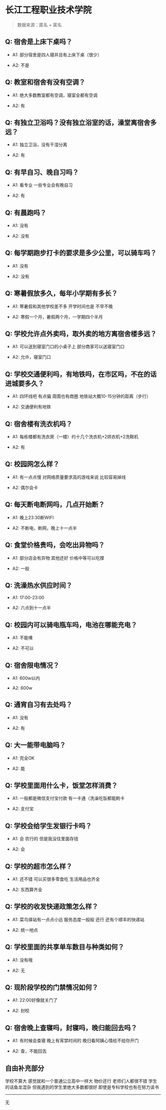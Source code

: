 # 长江工程职业技术学院

> 数据来源：匿名 + 匿名

## Q: 宿舍是上床下桌吗？

- A1: 部分宿舍是四人寝并且有上床下桌（很少）

- A2: 不是

## Q: 教室和宿舍有没有空调？

- A1: 绝大多数教室都有空调，寝室全都有空调

- A2: 有

## Q: 有独立卫浴吗？没有独立浴室的话，澡堂离宿舍多远？

- A1: 独立卫浴，没有干湿分离

- A2: 有

## Q: 有早自习、晚自习吗？

- A1: 看专业 一些专业会有晚自习

- A2: 有

## Q: 有晨跑吗？

- A1: 没有

- A2: 没有

## Q: 每学期跑步打卡的要求是多少公里，可以骑车吗？

- A1: 没有

- A2: 没有

## Q: 寒暑假放多久，每年小学期有多长？

- A1: 寒暑假和其他学校差不多 开学时间也是 不早不晚

- A2: 寒假一个月，暑假两个月，一学期四个半月

## Q: 学校允许点外卖吗，取外卖的地方离宿舍楼多远？

- A1: 可以送到寝室门口的小桌子上 部分商家可以送寝室门口

- A2: 允许，寝室门口

## Q: 学校交通便利吗，有地铁吗，在市区吗，不在的话进城要多久？

- A1: 四环线吧 有点偏 周围也有商圈 地铁站大概10-15分钟的距离（步行）

- A2: 交通便利有地铁

## Q: 宿舍楼有洗衣机吗？

- A1: 每栋楼都有洗衣房（一楼）约十几个洗衣机+2烘衣机+2洗鞋机

- A2: 有

## Q: 校园网怎么样？

- A1: 有一点点慢 对网络质量要求高的游戏来说 比较容易掉线

- A2: 偶尔会卡

## Q: 每天断电断网吗，几点开始断？

- A1: 晚上23:30断WIFI

- A2: 不断电，断网，晚上十一点半

## Q: 食堂价格贵吗，会吃出异物吗？

- A1: 部分店会有异物 其他还好 价格中等可以吃撑

- A2: 一般

## Q: 洗澡热水供应时间？

- A1: 17:00-23:00

- A2: 六点到十一点半

## Q: 校园内可以骑电瓶车吗，电池在哪能充电？

- A1: 不能噢

- A2: 不可以

## Q: 宿舍限电情况？

- A1: 600w以内

- A2: 600w

## Q: 通宵自习有去处吗？

- A1: 没有

- A2: 有

## Q: 大一能带电脑吗？

- A1: 完全OK

- A2: 能

## Q: 学校里面用什么卡，饭堂怎样消费？

- A1: 一般都是微信支付宝付款 有一卡通（洗澡吃饭都能刷卡

- A2: 支付宝

## Q: 学校会给学生发银行卡吗？

- A1: 会 农行的 但是我没往里面存钱

- A2: 会

## Q: 学校的超市怎么样？

- A1: 还不错 可以买很多零食吃 生活用品也齐全

- A2: 东西算齐全

## Q: 学校的收发快递政策怎么样？

- A1: 菜鸟驿站有一点点小远 服务态度一般般 还行 还有个顺丰的快递站

- A2: 统一地点

## Q: 学校里面的共享单车数目与种类如何？

- A1: 没有哦

- A2: 无

## Q: 现阶段学校的门禁情况如何？

- A1: 22:00好像就关门了

- A2: 封校

## Q: 宿舍晚上查寝吗，封寝吗，晚归能回去吗？

- A1: 有时候会查寝 晚上有宵禁时间的 晚归看阿姨心情给不给你开门

- A2: 查，不能回去

## 自由补充部分

学校不算大 感觉就和一个普通公立高中一样大 物价还行 老师们人都很不错 学生的话鱼龙混杂 但我遇到的学生里绝大多数都很好 即使是专科学校也有在努力读书

***

无